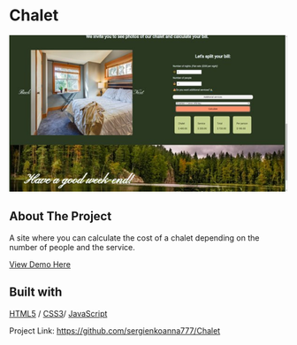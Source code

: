 # Chalet

<img src="./Chalet.jpg" alt="Image" width="auto">

<!-- ABOUT THE PROJECT -->
## About The Project

A site where you can calculate the cost of a chalet depending on the number of people and the service.
  <p>
    <a href="https://calculator-chalet.glitch.me/">View Demo Here</a>
  </p>



## Built with 

[HTML5](https://www.w3schools.com/html/) / [CSS3](https://www.w3schools.com/css/)/ [JavaScript](https://www.w3schools.com/js/)


Project Link:  https://github.com/sergienkoanna777/Chalet
